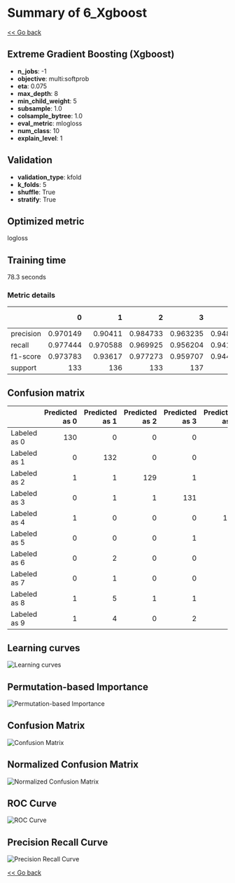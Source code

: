 # Summary of 6_Xgboost

[<< Go back](../README.md)


## Extreme Gradient Boosting (Xgboost)
- **n_jobs**: -1
- **objective**: multi:softprob
- **eta**: 0.075
- **max_depth**: 8
- **min_child_weight**: 5
- **subsample**: 1.0
- **colsample_bytree**: 1.0
- **eval_metric**: mlogloss
- **num_class**: 10
- **explain_level**: 1

## Validation
 - **validation_type**: kfold
 - **k_folds**: 5
 - **shuffle**: True
 - **stratify**: True

## Optimized metric
logloss

## Training time

78.3 seconds

### Metric details
|           |          0 |          1 |          2 |          3 |          4 |          5 |          6 |          7 |          8 |          9 |   accuracy |   macro avg |   weighted avg |   logloss |
|:----------|-----------:|-----------:|-----------:|-----------:|-----------:|-----------:|-----------:|-----------:|-----------:|-----------:|-----------:|------------:|---------------:|----------:|
| precision |   0.970149 |   0.90411  |   0.984733 |   0.963235 |   0.948148 |   0.962687 |   0.956522 |   0.977099 |   0.921875 |   0.925373 |   0.951002 |    0.951393 |       0.951377 |  0.167262 |
| recall    |   0.977444 |   0.970588 |   0.969925 |   0.956204 |   0.941176 |   0.948529 |   0.970588 |   0.955224 |   0.900763 |   0.918519 |   0.951002 |    0.950896 |       0.951002 |  0.167262 |
| f1-score  |   0.973783 |   0.93617  |   0.977273 |   0.959707 |   0.944649 |   0.955556 |   0.963504 |   0.966038 |   0.911197 |   0.921933 |   0.951002 |    0.950981 |       0.951025 |  0.167262 |
| support   | 133        | 136        | 133        | 137        | 136        | 136        | 136        | 134        | 131        | 135        |   0.951002 | 1347        |    1347        |  0.167262 |


## Confusion matrix
|              |   Predicted as 0 |   Predicted as 1 |   Predicted as 2 |   Predicted as 3 |   Predicted as 4 |   Predicted as 5 |   Predicted as 6 |   Predicted as 7 |   Predicted as 8 |   Predicted as 9 |
|:-------------|-----------------:|-----------------:|-----------------:|-----------------:|-----------------:|-----------------:|-----------------:|-----------------:|-----------------:|-----------------:|
| Labeled as 0 |              130 |                0 |                0 |                0 |                2 |                1 |                0 |                0 |                0 |                0 |
| Labeled as 1 |                0 |              132 |                0 |                0 |                1 |                0 |                1 |                0 |                0 |                2 |
| Labeled as 2 |                1 |                1 |              129 |                1 |                0 |                0 |                1 |                0 |                0 |                0 |
| Labeled as 3 |                0 |                1 |                1 |              131 |                0 |                2 |                0 |                1 |                1 |                0 |
| Labeled as 4 |                1 |                0 |                0 |                0 |              128 |                0 |                3 |                0 |                3 |                1 |
| Labeled as 5 |                0 |                0 |                0 |                1 |                0 |              129 |                1 |                0 |                1 |                4 |
| Labeled as 6 |                0 |                2 |                0 |                0 |                1 |                0 |              132 |                0 |                1 |                0 |
| Labeled as 7 |                0 |                1 |                0 |                0 |                3 |                0 |                0 |              128 |                1 |                1 |
| Labeled as 8 |                1 |                5 |                1 |                1 |                0 |                1 |                0 |                2 |              118 |                2 |
| Labeled as 9 |                1 |                4 |                0 |                2 |                0 |                1 |                0 |                0 |                3 |              124 |

## Learning curves
![Learning curves](learning_curves.png)

## Permutation-based Importance
![Permutation-based Importance](permutation_importance.png)
## Confusion Matrix

![Confusion Matrix](confusion_matrix.png)


## Normalized Confusion Matrix

![Normalized Confusion Matrix](confusion_matrix_normalized.png)


## ROC Curve

![ROC Curve](roc_curve.png)


## Precision Recall Curve

![Precision Recall Curve](precision_recall_curve.png)



[<< Go back](../README.md)
